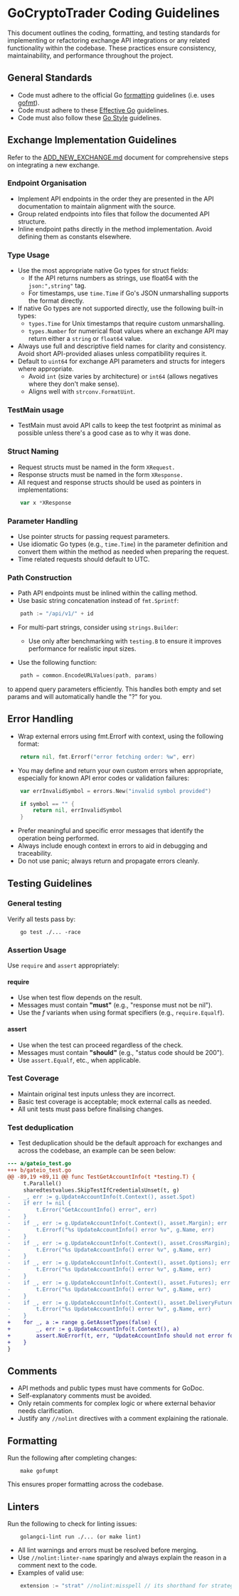 # GoCryptoTrader Coding Guidelines

This document outlines the coding, formatting, and testing standards for implementing or refactoring exchange API integrations or any related functionality within the codebase. These practices ensure consistency, maintainability, and performance throughout the project.

## General Standards

- Code must adhere to the official Go [formatting](https://golang.org/doc/effective_go.html#formatting) guidelines (i.e. uses [gofmt](https://golang.org/cmd/gofmt/)).
- Code must adhere to these [Effective Go](https://go.dev/doc/effective_go) guidelines.
- Code must also follow these [Go Style](https://google.github.io/styleguide/go/) guidelines.

## Exchange Implementation Guidelines

Refer to the [ADD_NEW_EXCHANGE.md](/docs/ADD_NEW_EXCHANGE.md) document for comprehensive steps on integrating a new exchange.

### Endpoint Organisation

- Implement API endpoints in the order they are presented in the API documentation to maintain alignment with the source.
- Group related endpoints into files that follow the documented API structure.
- Inline endpoint paths directly in the method implementation. Avoid defining them as constants elsewhere.

### Type Usage

- Use the most appropriate native Go types for struct fields:
  - If the API returns numbers as strings, use float64 with the `json:",string"` tag.
  - For timestamps, use `time.Time` if Go's JSON unmarshalling supports the format directly.
- If native Go types are not supported directly, use the following built-in types:
  - `types.Time` for Unix timestamps that require custom unmarshalling.
  - `types.Number` for numerical float values where an exchange API may return either a `string` or `float64` value.
- Always use full and descriptive field names for clarity and consistency. Avoid short API-provided aliases unless compatibility requires it.
- Default to `uint64` for exchange API parameters and structs for integers where appropriate.
  - Avoid `int` (size varies by architecture) or `int64` (allows negatives where they don't make sense).
  - Aligns well with `strconv.FormatUint`.

### TestMain usage

- TestMain must avoid API calls to keep the test footprint as minimal as possible unless there's a good case as to why it was done.

### Struct Naming

- Request structs must be named in the form `XRequest.`
- Response structs must be named in the form `XResponse.`
- All request and response structs should be used as pointers in implementations:

```go
    var x *XResponse
```

### Parameter Handling

- Use pointer structs for passing request parameters.
- Use idiomatic Go types (e.g., `time.Time`) in the parameter definition and convert them within the method as needed when preparing the request.
- Time related requests should default to UTC.

### Path Construction

- Path API endpoints must be inlined within the calling method.
- Use basic string concatenation instead of `fmt.Sprintf`:

```go
    path := "/api/v1/" + id
```

- For multi-part strings, consider using `strings.Builder`:
  - Use only after benchmarking with `testing.B` to ensure it improves performance for realistic input sizes.

- Use the following function:

```go
    path = common.EncodeURLValues(path, params)
```

  to append query parameters efficiently. This handles both empty and set params and will automatically handle the "?" for you.

## Error Handling

- Wrap external errors using fmt.Errorf with context, using the following format:

```go
    return nil, fmt.Errorf("error fetching order: %w", err)
```

- You may define and return your own custom errors when appropriate, especially for known API error codes or validation failures:

```go
    var errInvalidSymbol = errors.New("invalid symbol provided")

    if symbol == "" {
        return nil, errInvalidSymbol
    }
```

- Prefer meaningful and specific error messages that identify the operation being performed.
- Always include enough context in errors to aid in debugging and traceability.
- Do not use panic; always return and propagate errors cleanly.

## Testing Guidelines

### General testing

Verify all tests pass by:

```console
    go test ./... -race
```

### Assertion Usage

Use `require` and `assert` appropriately:

#### require

- Use when test flow depends on the result.
- Messages must contain **"must"** (e.g., "response must not be nil").
- Use the *f* variants when using format specifiers (e.g., `require.Equalf`).

#### assert

- Use when the test can proceed regardless of the check.
- Messages must contain **"should"** (e.g., "status code should be 200").
- Use `assert.Equalf`, etc., when applicable.

### Test Coverage

- Maintain original test inputs unless they are incorrect.
- Basic test coverage is acceptable; mock external calls as needed.
- All unit tests must pass before finalising changes.

### Test deduplication

- Test deduplication should be the default approach for exchanges and across the codebase, an example can be seen below:

```diff
--- a/gateio_test.go
+++ b/gateio_test.go
@@ -89,19 +89,11 @@ func TestGetAccountInfo(t *testing.T) {
     t.Parallel()
     sharedtestvalues.SkipTestIfCredentialsUnset(t, g)
-    _, err := g.UpdateAccountInfo(t.Context(), asset.Spot)
-    if err != nil {
-        t.Error("GetAccountInfo() error", err)
-    }
-    if _, err := g.UpdateAccountInfo(t.Context(), asset.Margin); err != nil {
-        t.Errorf("%s UpdateAccountInfo() error %v", g.Name, err)
-    }
-    if _, err := g.UpdateAccountInfo(t.Context(), asset.CrossMargin); err != nil {
-        t.Error("%s UpdateAccountInfo() error %v", g.Name, err)
-    }
-    if _, err := g.UpdateAccountInfo(t.Context(), asset.Options); err != nil {
-        t.Error("%s UpdateAccountInfo() error %v", g.Name, err)
-    }
-    if _, err := g.UpdateAccountInfo(t.Context(), asset.Futures); err != nil {
-        t.Error("%s UpdateAccountInfo() error %v", g.Name, err)
-    }
-    if _, err := g.UpdateAccountInfo(t.Context(), asset.DeliveryFutures); err != nil {
-        t.Error("%s UpdateAccountInfo() error %v", g.Name, err)
-    }
+    for _, a := range g.GetAssetTypes(false) {
+        _, err := g.UpdateAccountInfo(t.Context(), a)
+        assert.NoErrorf(t, err, "UpdateAccountInfo should not error for asset %s", a)
+    }
}
```

## Comments

- API methods and public types must have comments for GoDoc.
- Self-explanatory comments must be avoided.
- Only retain comments for complex logic or where external behavior needs clarification.
- Justify any `//nolint` directives with a comment explaining the rationale.

## Formatting

Run the following after completing changes:

```console
    make gofumpt
```

This ensures proper formatting across the codebase.

## Linters

Run the following to check for linting issues:

```console
    golangci-lint run ./... (or make lint)
```

- All lint warnings and errors must be resolved before merging.
- Use `//nolint:linter-name` sparingly and always explain the reason in a comment next to the code.
- Examples of valid use:

```go
    extension := "strat" //nolint:misspell // its shorthand for strategy
```

